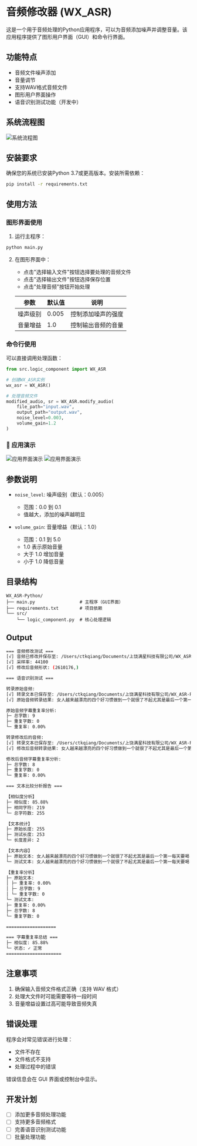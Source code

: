 # 音频修改器 (WX_ASR)

这是一个用于音频处理的Python应用程序，可以为音频添加噪声并调整音量。该应用程序提供了图形用户界面（GUI）和命令行界面。

## 功能特点

- 音频文件噪声添加
- 音量调节
- 支持WAV格式音频文件
- 图形用户界面操作
- 语音识别测试功能（开发中）

## 系统流程图

![系统流程图](./assets/flow.png)


## 安装要求

确保您的系统已安装Python 3.7或更高版本。安装所需依赖：

```bash
pip install -r requirements.txt
````

## 使用方法

### 图形界面使用

1. 运行主程序：

```bash
python main.py
```

2. 在图形界面中：
   - 点击"选择输入文件"按钮选择要处理的音频文件
   - 点击"选择输出文件"按钮选择保存位置
   - 点击"处理音频"按钮开始处理

   | 参数 | 默认值 | 说明 |
   |------|--------|------|
   | 噪声级别 | 0.005 | 控制添加噪声的强度 |
   | 音量增益 | 1.0 | 控制输出音频的音量 |



### 命令行使用

可以直接调用处理函数：

```python
from src.logic_component import WX_ASR

# 创建WX_ASR实例
wx_asr = WX_ASR()

# 处理音频文件
modified_audio, sr = WX_ASR.modify_audio(
    file_path="input.wav",
    output_path="output.wav",
    noise_level=0.003,
    volume_gain=1.2
)
```

### 📱 应用演示
![应用界面演示](./assets/截屏2025-02-16%20上午2.51.24.png)
![应用界面演示](./assets/截屏2025-02-16%20下午2.53.44.png)


## 参数说明

- `noise_level`: 噪声级别（默认：0.005）

  - 范围：0.0 到 0.1
  - 值越大，添加的噪声越明显

- `volume_gain`: 音量增益（默认：1.0）
  - 范围：0.1 到 5.0
  - 1.0 表示原始音量
  - 大于 1.0 增加音量
  - 小于 1.0 降低音量

## 目录结构

```
WX_ASR-Python/
├── main.py                 # 主程序（GUI界面）
├── requirements.txt        # 项目依赖
└── src/
    └── logic_component.py  # 核心处理逻辑
```

## Output 
```bash
=== 音频修改测试 ===
[√] 音频已修改并保存至: /Users/ctkqiang/Documents/上饶满星科技有限公司/WX_ASR-Python/media/output/modified_audio_20250216_170115.wav
[√] 采样率: 44100
[√] 修改后音频形状: (2610176,)

=== 语音识别测试 ===

转录原始音频:
[√] 转录文本已保存至: /Users/ctkqiang/Documents/上饶满星科技有限公司/WX_ASR-Python/media/transcribe/transcription.txt
[√] 原始音频转录结果: 女人越来越漂亮的四个好习惯做到一个就很了不起尤其是最后一个第一每天要喝 2000 毫升的水第二 减少糖分赦乳第三 坚持吃西红食第四 这也是 90%的女人都会忽略的一件大事不管是 40 岁、50 岁还是 60 岁皮肤差 没有光泽那真的是太险年纪了那么在这呢一个非常便宜的便美小方法 如果说现在脸色暗沉辣黄没有光泽黄七霜 别看他包装简单但是成分不玩虚的 致力随认主打去黄体量每天早晚去少量黄七霜均匀的吐末在脸上很多人都瞧不起他却不知道他是一个真真切切一个几十年的国产老牌子他呢 不做过度的营销只是靠着过硬的品质和口碑带带相传到现在

原始音频字幕重复率分析:
├─ 总字数: 9
├─ 重复字数: 0
└─ 重复率: 0.00%

转录修改后的音频:
[√] 转录文本已保存至: /Users/ctkqiang/Documents/上饶满星科技有限公司/WX_ASR-Python/media/transcribe/transcription.txt
[√] 修改后音频转录结果: 女人越来越漂亮的四个好习惯做到一个就很了不起尤其是最后一个第一每天要喝 2000 毫升的水第二 减少糖分射入第三 坚持吃西红食第四 这也是 90%的女人都会忽略的一件大事不管是 40 岁、50 岁还是 60 岁皮肤差 没有光泽那真的是太险年纪了那么在这呢一个非常便宜的便美小方法 如果说现在脸色暗沉辣黄没有光泽黄气霜 别看它包装简单但是成分不玩虚的 致力随认主打去黄体量每天早晚去少量黄气霜均匀的吐末在脸上很多人都瞧不起它却不知道它是一个真真切切一个几十年的国产老牌子它不做过度的营销只是靠着过硬的品质和口碑带带相传到现在

修改后音频字幕重复率分析:
├─ 总字数: 8
├─ 重复字数: 0
└─ 重复率: 0.00%

=== 文本比较分析报告 ===

【相似度分析】
├─ 相似度: 85.88%
├─ 相同字符: 219
└─ 总字符数: 255

【文本统计】
├─ 原始长度: 255
├─ 测试长度: 253
└─ 长度差异: 2

【文本内容】
├─ 原始文本: 女人越来越漂亮的四个好习惯做到一个就很了不起尤其是最后一个第一每天要喝 2000 毫升的水第二 减少糖分赦乳第三 坚持吃西红食第四 这也是 90%的女人都会忽略的一件大事不管是 40 岁、50 岁还是 60 岁皮肤差 没有光泽那真的是太险年纪了那么在这呢一个非常便宜的便美小方法 如果说现在脸色暗沉辣黄没有光泽黄七霜 别看他包装简单但是成分不玩虚的 致力随认主打去黄体量每天早晚去少量黄七霜均匀的吐末在脸上很多人都瞧不起他却不知道他是一个真真切切一个几十年的国产老牌子他呢 不做过度的营销只是靠着过硬的品质和口碑带带相传到现在
└─ 测试文本: 女人越来越漂亮的四个好习惯做到一个就很了不起尤其是最后一个第一每天要喝 2000 毫升的水第二 减少糖分射入第三 坚持吃西红食第四 这也是 90%的女人都会忽略的一件大事不管是 40 岁、50 岁还是 60 岁皮肤差 没有光泽那真的是太险年纪了那么在这呢一个非常便宜的便美小方法 如果说现在脸色暗沉辣黄没有光泽黄气霜 别看它包装简单但是成分不玩虚的 致力随认主打去黄体量每天早晚去少量黄气霜均匀的吐末在脸上很多人都瞧不起它却不知道它是一个真真切切一个几十年的国产老牌子它不做过度的营销只是靠着过硬的品质和口碑带带相传到现在

【重复率分析】
├─ 原始文本:
│ ├─ 重复率: 0.00%
│ ├─ 总字数: 9
│ └─ 重复字数: 0
└─ 测试文本:
├─ 重复率: 0.00%
├─ 总字数: 8
└─ 重复字数: 0

===================

=== 字幕重复率总结 ===
├─ 相似度: 85.88%
└─ 状态: ✓ 正常
=====================
```

## 注意事项

1. 确保输入音频文件格式正确（支持 WAV 格式）
2. 处理大文件时可能需要等待一段时间
3. 音量增益设置过高可能导致音频失真

## 错误处理

程序会对常见错误进行处理：

- 文件不存在
- 文件格式不支持
- 处理过程中的错误

错误信息会在 GUI 界面或控制台中显示。

## 开发计划

- [ ] 添加更多音频处理功能
- [ ] 支持更多音频格式
- [ ] 完善语音识别测试功能
- [ ] 批量处理功能

